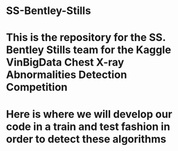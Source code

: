 # SS-Bentley-Stills
# This is the repository for the SS. Bentley Stills team for the Kaggle VinBigData Chest X-ray Abnormalities Detection Competition
# Here is where we will develop our code in a train and test fashion in order to detect these algorithms
